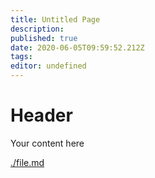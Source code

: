 ```yaml
---
title: Untitled Page
description: 
published: true
date: 2020-06-05T09:59:52.212Z
tags: 
editor: undefined
---
```


# Header
Your content here

[./file.md](./file.md)